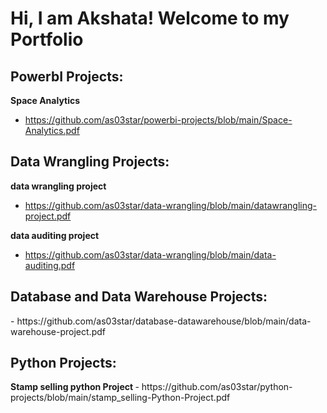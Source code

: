 <h1>Hi, I am Akshata! Welcome to my Portfolio <br/>

<h2> PowerbI Projects:</h2>

 <b>Space Analytics</b>
  - https://github.com/as03star/powerbi-projects/blob/main/Space-Analytics.pdf
 
<h2> Data Wrangling Projects:</h2>

 <b> data wrangling project </b>
  - https://github.com/as03star/data-wrangling/blob/main/datawrangling-project.pdf

  <b> data auditing project </b>
  - https://github.com/as03star/data-wrangling/blob/main/data-auditing.pdf

<h2> Database and Data Warehouse Projects: </h2>
  - https://github.com/as03star/database-datawarehouse/blob/main/data-warehouse-project.pdf


<h2> Python Projects: </h2>
   <b>Stamp selling python Project </b>
  - https://github.com/as03star/python-projects/blob/main/stamp_selling-Python-Project.pdf
